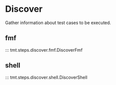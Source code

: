 # Discover

Gather information about test cases to be executed.

## fmf

::: tmt.steps.discover.fmf.DiscoverFmf

## shell

::: tmt.steps.discover.shell.DiscoverShell

